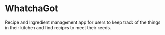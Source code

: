 # WhatchaGot
Recipe and Ingredient management app for users to keep track of the things in their kitchen and find recipes to meet their needs.
